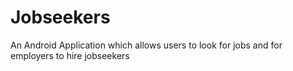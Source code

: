 # Jobseekers

An Android Application which allows users to look for jobs and for employers to hire jobseekers

